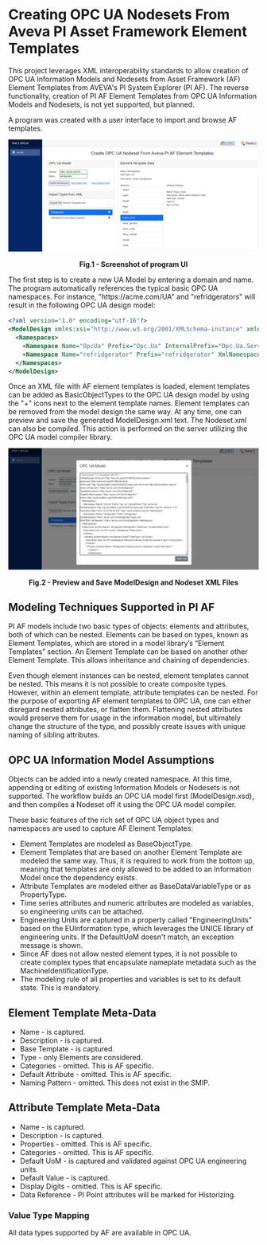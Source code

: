 # Creating OPC UA Nodesets From Aveva PI Asset Framework Element Templates

This project leverages XML interoperability standards to allow creation of OPC UA Information Models and Nodesets from Asset Framework (AF) Element Templates from AVEVA's PI System Explorer (PI AF). The reverse functionality, creation of PI AF Element Templates from OPC UA Information Models and Nodesets, is not yet supported, but planned.

A program was created with a user interface to import and browse AF templates.

![Screenshot](./images/af2ua_screenshot.png)
<p align = "center"><b>Fig.1 - Screenshot of program UI</b></p>

The first step is to create a new UA Model by entering a domain and name. The program automatically references the typical basic OPC UA namespaces. For instance, "ht<span>tps://</span>acme.com/UA" and "refridgerators" will result in the following OPC UA design model:

``` xml
<?xml version="1.0" encoding="utf-16"?>
<ModelDesign xmlns:xsi="http://www.w3.org/2001/XMLSchema-instance" xmlns:xsd="http://www.w3.org/2001/XMLSchema" xmlns:uax="http://opcfoundation.org/UA/2008/02/Types.xsd" xmlns:ua="http://opcfoundation.org/UA/" xmlns:refridgerator="https://acme.com/refridgerator/" TargetNamespace="https://acme.com/refridgerator/" TargetXmlNamespace="https://acme.com/refridgerator/" xmlns="http://opcfoundation.org/UA/ModelDesign.xsd">
  <Namespaces>
    <Namespace Name="OpcUa" Prefix="Opc.Ua" InternalPrefix="Opc.Ua.Server" XmlNamespace="http://opcfoundation.org/UA/2008/02/Types.xsd" XmlPrefix="OpcUa" Version="1.03" PublicationDate="2013-12-02T00:00:00Z">http://opcfoundation.org/UA/</Namespace>
    <Namespace Name="refridgerator" Prefix="refridgerator" XmlNamespace="https://acme.com/refridgerator/Types.xsd" XmlPrefix="refridgerator">https://acme.com/refridgerator/</Namespace>
  </Namespaces>
</ModelDesign>
```

Once an XML file with AF element templates is loaded, element templates can be added as BasicObjectTypes to the OPC UA design model by using the "+" icons next to the element template names. Element templates can be removed from the model design the same way. At any time, one can preview and save the generated ModelDesign.xml text. The Nodeset.xml can also be compiled. This action is performed on the server utilizing the OPC UA model compiler library.

![Screenshot](./images/af2ua_model_preview_screenshot.png)
<p align = "center"><b>Fig.2 - Preview and Save ModelDesign and Nodeset XML Files</b></p>

## Modeling Techniques Supported in PI AF 

PI AF models include two basic types of objects: elements and attributes, both of which can be nested. Elements can be based on types, known as Element Templates, which are stored in a model library’s “Element Templates” section. An Element Template can be based on another other Element Template. This allows inheritance and chaining of dependencies.

Even though element instances can be nested, element templates cannot be nested. This means it is not possible to create composite types. However, within an element template, attribute templates can be nested. For the purpose of exporting AF element templates to OPC UA, one can either disregard nested attributes, or flatten them. Flattening nested attributes would preserve them for usage in the information model, but ultimately change the structure of the type, and possibly create issues with unique naming of sibling attributes.

## OPC UA Information Model Assumptions

Objects can be added into a newly created namespace. At this time, appending or editing of existing Information Models or Nodesets is not supported. The workflow builds an OPC UA model first (ModelDesign.xsd), and then compiles a Nodeset off it using the OPC UA model compiler.

These basic features of the rich set of OPC UA object types and namespaces are used to capture AF Element Templates:

- Element Templates are modeled as BaseObjectType.
- Element Templates that are based on another Element Template are modeled the same way. Thus, it is required to work from the bottom up, meaning that templates are only allowed to be added to an Information Model once the dependency exists.
- Attribute Templates are modeled either as BaseDataVariableType or as PropertyType.
- Time series attributes and numeric attributes are modeled as variables, so engineering units can be attached.
- Engineering Units are captured in a property called "EngineeringUnits" based on the EUInformation type, which leverages the UNICE library of engineering units. If the DefaultUoM doesn't match, an exception message is shown.
- Since AF does not allow nested element types, it is not possible to create complex types that encapsulate nameplate metadata such as the MachineIdentificationType.
- The modeling rule of all properties and variables is set to its default state. This is mandatory. 

## Element Template Meta-Data

- Name - is captured.
- Description - is captured.
- Base Template - is captured.
- Type - only Elements are considered.
- Categories - omitted. This is AF specific.
- Default Attribute - omitted. This is AF specific.
- Naming Pattern - omitted. This does not exist in the SMIP.

## Attribute Template Meta-Data

- Name - is captured.
- Description - is captured.
- Properties - omitted. This is AF specific.
- Categories - omitted. This is AF specific.
- Default UoM - is captured and validated against OPC UA engineering units.
- Default Value - is captured.
- Display Digits - omitted. This is AF specific.
- Data Reference - PI Point attributes will be marked for Historizing.

### Value Type Mapping

All data types supported by AF are available in OPC UA.


